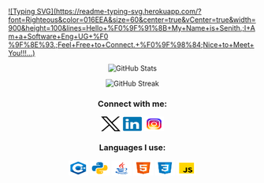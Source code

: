 <!--
**SenithVijayantha/SenithVijayantha** is a ✨ _special_ ✨ repository because its `README.md` (this file) appears on your GitHub profile.

Here are some ideas to get you started:

- 🔭 I’m currently working on ...
- 🌱 I’m currently learning ...
- 👯 I’m looking to collaborate on ...
- 🤔 I’m looking for help with ...
- 💬 Ask me about ...
- 📫 How to reach me: ...
- 😄 Pronouns: ...
- ⚡ Fun fact: ...
-->

<!--[![MasterHead](https://github.com/SenithVijayantha/SenithVijayantha/blob/main/banner%20(1).png?raw=true)](https://github.com/SenithVijayantha)-->

<!-- [![Anurag's GitHub stats](https://github-readme-stats.vercel.app/api?username=SenithVijayantha&show_icons=true&theme=radical&layout=donut)](https://github.com/anuraghazra/github-readme-stats) -->

[![Typing SVG](https://readme-typing-svg.herokuapp.com/?font=Righteous&color=016EEA&size=60&center=true&vCenter=true&width=900&height=100&lines=Hello+%F0%9F%91%8B+My+Name+is+Senith.;I+Am+a+Software+Eng+UG+%F0 %9F%8E%93.;Feel+Free+to+Connect.+%F0%9F%98%84;Nice+to+Meet+You!!!...)](https://github.com/SenithVijayantha)

<p align="center">
  <img src="https://github-readme-stats.vercel.app/api?username=SenithVijayantha&show_icons=true&theme=radical&layout=donut" alt="GitHub Stats">
</p>

<p align="center">
  <img src="https://github-readme-streak-stats.herokuapp.com?user=SenithVijayantha&theme=radical&border_radius=4.2" alt="GitHub Streak">
</p>

<h3 align="center">Connect with me:</h3>
<p align="center">
<a href="https://twitter.com/SenithSV" target="blank"><img align="center" src="https://raw.githubusercontent.com/devicons/devicon/55609aa5bd817ff167afce0d965585c92040787a/icons/twitter/twitter-original.svg" alt="" height="30" width="40" /></a>
<a href="https://www.linkedin.com/in/senith-vijayantha-380974260/" target="blank"><img align="center" src="https://raw.githubusercontent.com/devicons/devicon/55609aa5bd817ff167afce0d965585c92040787a/icons/linkedin/linkedin-original.svg" alt="" height="30" width="40" /></a>
<a href="https://www.instagram.com/master_senith/" target="blank"><img align="center" src="https://raw.githubusercontent.com/SenithVijayantha/SenithVijayantha/51b90a9834081cf801386de284fdf12811aef4bb/icons8-instagram.svg" alt="" height="30" width="40" /></a>
<!-- <a href="your link" target="blank"><img align="center" src="https://cdn.jsdelivr.net/npm/simple-icons@3.0.1/icons/youtube.svg" alt="" height="30" width="40" /></a> -->
</p>

<h3 align="center">Languages I use:</h3>
<p align="center">
<a href="" target="blank"><img align="center" src="https://raw.githubusercontent.com/SenithVijayantha/SenithVijayantha/9c0f9e6cf55396740563d735b395a45ac968cf69/icons8-c%2B%2B.svg" alt="" height="30" width="40" /></a>
<a href="" target="blank"><img align="center" src="https://raw.githubusercontent.com/SenithVijayantha/SenithVijayantha/9c0f9e6cf55396740563d735b395a45ac968cf69/icons8-python.svg" alt="" height="30" width="40" /></a>
<a href="" target="blank"><img align="center" src="https://raw.githubusercontent.com/SenithVijayantha/SenithVijayantha/9c0f9e6cf55396740563d735b395a45ac968cf69/icons8-java.svg" alt="" height="30" width="40" /></a>
<a href="" target="blank"><img align="center" src="https://raw.githubusercontent.com/SenithVijayantha/SenithVijayantha/9c0f9e6cf55396740563d735b395a45ac968cf69/icons8-html.svg" alt="" height="30" width="40" /></a>
<a href="" target="blank"><img align="center" src="https://raw.githubusercontent.com/SenithVijayantha/SenithVijayantha/9c0f9e6cf55396740563d735b395a45ac968cf69/icons8-css.svg" alt="" height="30" width="40" /></a>
<a href="" target="blank"><img align="center" src="https://raw.githubusercontent.com/SenithVijayantha/SenithVijayantha/9c0f9e6cf55396740563d735b395a45ac968cf69/icons8-javascript.svg" alt="" height="30" width="40" /></a>

<!--[![trophy](https://github-profile-trophy.vercel.app/?username=SenithVijayantha&theme=onedark&row=2&column=3)](https://github.com/ryo-ma/github-profile-trophy)-->
